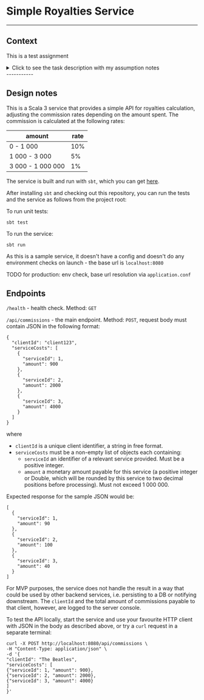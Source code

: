 # Simple Royalties Service

----------------

## Context

This is a test assignment
<details>
  <summary>Click to see the task description with my assumption notes</summary>

(My assumptions are in `code blocks`)

Imagine you work for a company that offers an intermediary service and you are part of the team responsible for
calculating commissions for clients.

- You will receive a request that contains a non empty list of services we provide
  `MVP Assumption: the request is an HTTP POST containing JSON with the agreed schema in the request body. TODO: use a better thing, like Kafka or something`
    - Each element in the list will contain
        - an identifier, a positive integer
        - total amount of money, that cannot be greater than 1,000,000
          `Assumption: treat input as a Double with two decimal places precision because it is currency, regard the comma separator as a human readability aid`
    - Each request is associated with a specific client
      `MVP Assumption: user login and management was already handled upstream, we are receiving a unique client ID in the request`
    - Our company will charge a percentage of the total amount of each element from the list
    - In order to calculate the rate associated with a specific element on the list we will use the amount.

For example:

Given this commission
| amount | rate |
|---------------------|------------|
| 0 - 1,000 | 10 % |
| 1,000 - 3,000 | 5% |
| 3,000 - 1,000,000 | 1% |

`Assumption: upper bound is inclusive, lower bound is not`

and this request:

- (1) 900
- (2) 2000
- (3) 4000

`Assumption: given that the identifier must be a positive integer, as defined by spec above, regard the surrounding brackets in the sample request as a human readability aid. Assume it's an integer in incoming JSON`

the commissions will be:

- (1) 90
- (2) 100
- (3) 40

### Architecture assumptions:
1. The API will mostly be used not by humans but by other services sending valid json in agreed format and expecting a similar response
2. The QA or PROD build will be done automatically on a master push by some agent (Jenkins or similar) which knows how to check out Git repos and handle `sbt` commands. TODO: add webhooks or actions to trigger the CI, package as a Docker container or suchlike to streamline things a bit
3. Service metrics collection is not needed for this MVP
4. We would need to handle the result in a useful way (persist it, or notify some service or a queue etc). Out of scope for this task, so just logging the client ID and total commissions amount in this MVP solution
</details>
-----------

## Design notes

This is a Scala 3 service that provides a simple API for royalties calculation, adjusting the commission rates depending
on the amount spent. The commission is calculated at the following rates:

| amount            | rate |
|-------------------|------|
| 0 - 1 000         | 10%  |
| 1 000 - 3 000     | 5%   |
| 3 000 - 1 000 000 | 1%   |


The service is built and run with `sbt`, which you can get [here](https://www.scala-sbt.org/).

After installing `sbt` and checking out this repository, you can run the tests and the service as follows from the project root:

To run unit tests:

`sbt test`

To run the service: 

`sbt run`

As this is a sample service, it doesn't have a config and doesn't do any environment checks on launch - the base url is `localhost:8080`

TODO for production: env check, base url resolution via `application.conf`

## Endpoints

`/health` - health check. Method: `GET`

`/api/commissions` - the main endpoint. Method: `POST`, request body must contain JSON in the following format:

```
{
  "clientId": "client123",
  "serviceCosts": [
    {
      "serviceId": 1,
      "amount": 900
    },
    {
      "serviceId": 2,
      "amount": 2000
    },
    {
      "serviceId": 3,
      "amount": 4000
    }
  ]
}
```

where

  - `clientId`  is a unique client identifier, a string in free format.
  - `serviceCosts` must be a non-empty list of objects each containing:
    - `serviceId` an identifier of a relevant service provided. Must be a positive integer.
    - `amount` a monetary amount payable for this service (a positive integer or Double, which will be rounded by this service to two decimal positions before processing). Must not exceed 1 000 000.

Expected response for the sample JSON would be:

```
[
  {
    "serviceId": 1,
    "amount": 90
  },
  {
    "serviceId": 2,
    "amount": 100
  },
  {
    "serviceId": 3,
    "amount": 40
  }
]
```

For MVP purposes, the service does not handle the result in a way that could be used by other backend services, i.e. persisting to a DB or notifying downstream. The `clientId` and the total amount of commissions payable to that client, however, are logged to the server console.

To test the API locally, start the service and use your favourite HTTP client with JSON in the body as described above, or try a `curl` request in a separate terminal:

```
curl -X POST http://localhost:8080/api/commissions \
-H "Content-Type: application/json" \
-d '{
"clientId": "The Beatles",
"serviceCosts": [
{"serviceId": 1, "amount": 900},
{"serviceId": 2, "amount": 2000},
{"serviceId": 3, "amount": 4000}
]
}'
```

